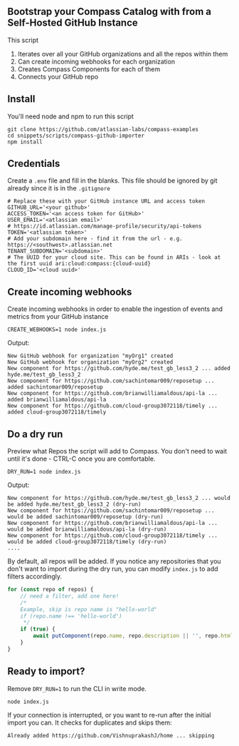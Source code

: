 ## Bootstrap your Compass Catalog with from a Self-Hosted GitHub Instance

This script
1. Iterates over all your GitHub organizations and all the repos within them
2. Can create incoming webhooks for each organization
2. Creates Compass Components for each of them
3. Connects your GitHub repo


## Install

You'll need node and npm to run this script

```
git clone https://github.com/atlassian-labs/compass-examples
cd snippets/scripts/compass-github-importer
npm install
```

## Credentials
Create a `.env` file and fill in the blanks. This file should be ignored by git already since it is in the `.gitignore`
```
# Replace these with your GitHub instance URL and access token
GITHUB_URL='<your github>'
ACCESS_TOKEN='<an access token for GitHub>'
USER_EMAIL='<atlassian email>'
# https://id.atlassian.com/manage-profile/security/api-tokens
TOKEN='<atlassian token>'
# Add your subdomain here - find it from the url - e.g. https://<southwest>.atlassian.net
TENANT_SUBDOMAIN='<subdomain>'
# The UUID for your cloud site. This can be found in ARIs - look at the first uuid ari:cloud:compass:{cloud-uuid}
CLOUD_ID='<cloud uuid>'
```
## Create incoming webhooks
Create incoming webhooks in order to enable the ingestion of events and metrics from your GitHub instance
```
CREATE_WEBHOOKS=1 node index.js
```
Output:
```
New GitHub webhook for organization "myOrg1" created
New GitHub webhook for organization "myOrg2" created
New component for https://github.com/hyde.me/test_gb_less3_2 ... added hyde.me/test_gb_less3_2
New component for https://github.com/sachintomar009/reposetup ... added sachintomar009/reposetup
New component for https://github.com/brianwilliamaldous/api-la ... added brianwilliamaldous/api-la
New component for https://github.com/cloud-group3072118/timely ... added cloud-group3072118/timely
```
## Do a dry run
Preview what Repos the script will add to Compass. You don't need to wait until it's done - CTRL-C once you are comfortable.
```
DRY_RUN=1 node index.js
```

Output:
```
New component for https://github.com/hyde.me/test_gb_less3_2 ... would be added hyde.me/test_gb_less3_2 (dry-run)
New component for https://github.com/sachintomar009/reposetup ... would be added sachintomar009/reposetup (dry-run)
New component for https://github.com/brianwilliamaldous/api-la ... would be added brianwilliamaldous/api-la (dry-run)
New component for https://github.com/cloud-group3072118/timely ... would be added cloud-group3072118/timely (dry-run)
....

```


By default, all repos will be added. If you notice any repositories that you don't want to import during the dry run, you can modify `index.js` to add filters accordingly.

```javascript
for (const repo of repos) {
    // need a filter, add one here!
    /*
    Example, skip is repo name is "hello-world"
    if (repo.name !== 'hello-world')
     */
    if (true) {
        await putComponent(repo.name, repo.description || '', repo.html_url)
    }
}
```

## Ready to import?
Remove `DRY_RUN=1` to run the CLI in write mode.
```
node index.js
```

If your connection is interrupted, or you want to re-run after the initial import you can. It checks for duplicates and skips them:

```
Already added https://github.com/VishnuprakashJ/home ... skipping
```